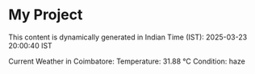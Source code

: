# My Project

This content is dynamically generated in Indian Time (IST): 2025-03-23 20:00:40 IST


Current Weather in Coimbatore:
Temperature: 31.88 °C
Condition: haze
